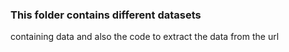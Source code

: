 ### This folder contains different datasets
containing data and also the code to extract the data from the url
